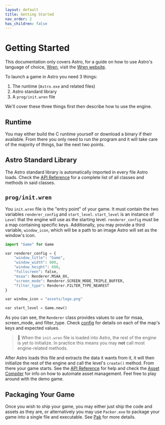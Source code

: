 ```yaml
---
layout: default
title: Getting Started
nav_order: 2
has_children: false
---
```



# Getting Started
This documentation only covers Astro, for a guide on how to use Astro's language of
choice, [Wren](https://github.com/wren-lang/wren), visit the [Wren website](https://wren.io/getting-started.html).

To launch a game in Astro you need 3 things:
1. The runtime (`Astro.exe` and related files)
2. Astro standard library
3. A `prog/init.wren` file

We'll cover these three things first then describe how to use the engine.

## Runtime
You may either build the C runtime yourself or download a binary if their available. From there
you only need to run the program and it will take care of the majority of things, bar the next
two points.

## Astro Standard Library
The Astro standard library is automatically imported in every file Astro loads. Check the
[API Reference](./API) for a complete list of all classes and methods in said classes.

## `prog/init.wren`
You `init.wren` file is the "entry point" of your game. It must contain the two variables `renderer_config`
and `start_level`. `start_level` is an instance of `Level` that the engine will use as the
starting level. `renderer_config` must be a map containing specific keys. Additionally, you may provide
a third variable, `window_icon`, which will be a path to an image Astro will set as the window's icon.

```python
import "Game" for Game

var renderer_config = {
    "window_title": "Game",
    "window_width": 800,
    "window_height": 600,
    "fullscreen": false,
    "msaa": Renderer.MSAA_8X,
    "screen_mode": Renderer.SCREEN_MODE_TRIPLE_BUFFER,
    "filter_type": Renderer.FILTER_TYPE_NEAREST
}

var window_icon = "assets/logo.png"

var start_level = Game.new()
```

As you can see, the `Renderer` class provides values to use for msaa, screen_mode, and filter_type.
Check [config](classes/Renderer.md#config) for details on each of the map's keys and expected
values.

> 📝 When the `init.wren` file is loaded into Astro, the rest of the engine is yet to initialize.
> In practice this means you may **not** call most engine-related methods.  
  
After Astro loads this file and extracts the data it wants from it, it will then
initialize the rest of the engine and call the level's `create()` method. From
there your game starts. See the [API Reference](classes/index) for help and check the
[Asset Compiler](AssetCompiler) for info on how to automate asset management.
Feel free to play around with the demo game.

## Packaging Your Game

Once you wish to ship your game, you may either just ship the code and assets as they
are, or alternatively you may use `Packer.exe` to package your game into a single file
and executable. See [Pak](Pak) for more details.

